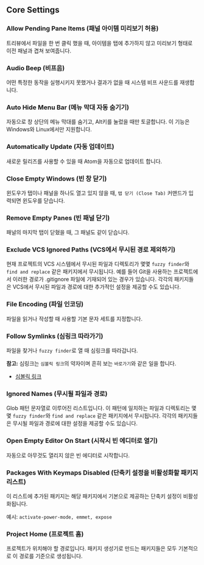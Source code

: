 ## Core Settings

### Allow Pending Pane Items (패널 아이템 미리보기 허용)

트리뷰에서 파일을 한 번 클릭 했을 때, 아이템을 탭에 추가하지 않고 미리보기 형태로 이전
패널과 겹쳐 보여줍니다.

### Audio Beep (비프음)

어떤 특정한 동작을 실행시키지 못했거나 결과가 없을 때 시스템 비프 사운드를 재생합니다.

### Auto Hide Menu Bar (메뉴 막대 자동 숨기기)

자동으로 창 상단의 메뉴 막대를 숨기고, Alt키를 눌렀을 때만 토글합니다. 이 기능은
Windows와 Linux에서만 지원합니다.

### Automatically Update (자동 업데이트)

새로운 릴리즈를 사용할 수 있을 때 Atom을 자동으로 업데이트 합니다.

### Close Empty Windows (빈 창 닫기)

윈도우가 탭이나 패널을 하나도 열고 있지 않을 때, `탭 닫기 (Close Tab)` 커맨드가
입력되면 윈도우를 닫습니다.

### Remove Empty Panes (빈 패널 닫기)

패널의 마지막 탭이 닫혔을 때, 그 패널도 같이 닫습니다.

### Exclude VCS Ignored Paths (VCS에서 무시된 경로 제외하기)

현재 프로젝트의 VCS 시스템에서 무시된 파일과 디렉토리가 몇몇 `fuzzy finder`와
`find and replace` 같은 패키지에서 무시됩니다. 예를 들어 Git을 사용하는 프로젝트에서
이러한 경로가 .gitignore 파일에 기재되어 있는 경우가 있습니다. 각각의 패키지들은
VCS에서 무시된 파일과 경로에 대한 추가적인 설정을 제공할 수도 있습니다.

### File Encoding (파일 인코딩)

파일을 읽거나 작성할 때 사용할 기본 문자 세트를 지정합니다.

### Follow Symlinks (심링크 따라가기)

파일을 찾거나 `fuzzy finder`로 열 때 심링크를 따라갑니다.

**참고:** 심링크는 `심볼릭 링크`의 약자이며 흔히 보는 `바로가기`와 같은 일을 합니다.

* [심볼릭 링크](https://ko.wikipedia.org/wiki/%EC%8B%AC%EB%B3%BC%EB%A6%AD_%EB%A7%81%ED%81%AC)

### Ignored Names (무시될 파일과 경로)

Glob 패턴 문자열로 이루어진 리스트입니다. 이 패턴에 일치하는 파일과 디렉토리는 몇몇
`fuzzy finder`와 `find and replace` 같은 패키지에서 무시됩니다. 각각의 패키지들은
무시될 파일과 경로에 대한 설정을 제공할 수도 있습니다.

### Open Empty Editor On Start (시작시 빈 에디터로 열기)

자동으로 아무것도 열리지 않은 빈 에디터로 시작합니다.

### Packages With Keymaps Disabled (단축키 설정을 비활성화할 패키지 리스트)

이 리스트에 추가된 패키지는 해당 패키지에서 기본으로 제공하는 단축키 설정이
비활성화됩니다.

예시: `activate-power-mode, emmet, expose`

### Project Home (프로젝트 홈)

프로젝트가 위치해야 할 경로입니다. 패키지 생성기로 만드는 패키지들은 모두 기본적으로
이 경로를 기준으로 생성됩니다.
